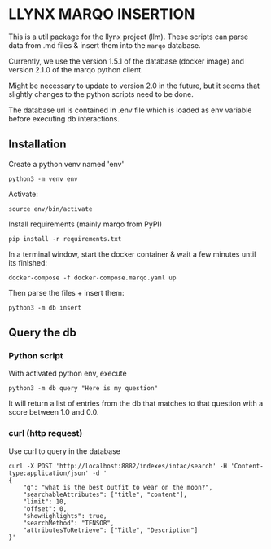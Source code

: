 # LLYNX MARQO INSERTION

This is a util package for the llynx project (llm). These scripts can parse data from .md files & insert them into the `marqo` database.

Currently, we use the version 1.5.1 of the database (docker image) and version 2.1.0 of the marqo python client.

Might be necessary to update to version 2.0 in the future, but it seems that slightly changes to the python scripts need to be done.

The database url is contained in .env file which is loaded as env variable before executing db interactions.

## Installation

Create a python venv named 'env'

    python3 -m venv env

Activate:

    source env/bin/activate

Install requirements (mainly marqo from PyPI)

    pip install -r requirements.txt

In a terminal window, start the docker container & wait a few minutes until its finished:

    docker-compose -f docker-compose.marqo.yaml up

Then parse the files + insert them:

    python3 -m db insert 


## Query the db

### Python script

With activated python env, execute

    python3 -m db query "Here is my question"

It will return a list of entries from the db that matches to that question with a score between 1.0 and 0.0.


### curl (http request) 

Use curl to query in the database

```
curl -X POST 'http://localhost:8882/indexes/intac/search' -H 'Content-type:application/json' -d '
{
    "q": "what is the best outfit to wear on the moon?",
    "searchableAttributes": ["title", "content"],
    "limit": 10,
    "offset": 0,
    "showHighlights": true,
    "searchMethod": "TENSOR",
    "attributesToRetrieve": ["Title", "Description"]
}'
```